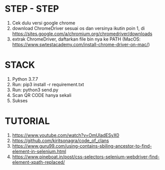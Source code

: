 # STEP - STEP
1. Cek dulu versi google chrome
2. download ChromeDriver sesuai os dan versinya ikutin poin 1, di <https://sites.google.com/a/chromium.org/chromedriver/downloads>
3. extrak ChromeDriver, daftarkan file bin nya ke PATH (MacOS: <https://www.swtestacademy.com/install-chrome-driver-on-mac/>)


# STACK
1. Python 3.7.7
2. Run: pip3 install -r requirement.txt
3. Run: python3 send.py
4. Scan QR CODE hanya sekali
5. Sukses

# TUTORIAL
1. https://www.youtube.com/watch?v=OmUladESyX0
2. https://github.com/kiritsonagra/code_of_clans
3. https://www.guru99.com/using-contains-sbiling-ancestor-to-find-element-in-selenium.html
4. https://www.pineboat.in/post/css-selectors-selenium-webdriver-find-element-xpath-replaced/